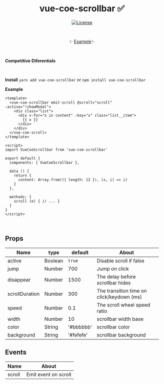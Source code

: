 <h1 align="center">vue-coe-scrollbar ✅</h1>

<p align="center">
  <a href="#"><img src="https://img.shields.io/npm/l/vuelidation.svg" alt="License" target="_blank"></a>
</p>

<br>

<p align="center">
  ✨ <a href="https://viniazvd.github.io/vue-coe-scrollbar/">Example</a>✨
</p>

<br>

**Competitive Diferentials**
<ul style='margin: 0; padding: 0; color: red; list-style-type: none;'>
  <li></li>
</ul>

<br>

**Install**
`yarn add vue-coe-scrollbar` or `npm install vue-coe-scrollbar`

**Example**
```vue
<template>
  <vue-coe-scrollbar emit-scroll @scroll="scroll" :active="!showModal">
    <div class="list">
      <div v-for="x in content" :key="x" class="list__item">
        {{ x }}
      </div>
    </div>
  </vue-coe-scroll>
</template>

<script>
import VueCoeScrollbar from 'vue-coe-scrollbar'

export default {
  components: { VueCoeScrollbar },

  data () {
    return {
      content: Array.from(({ length: 12 }), (x, i) => i)
    }
  },

  methods: {
    scroll (e) { // ... }
  }
}
</script>
```

<br>

## Props

Name                |   type   | default    | About
-----               | -------  | ---------- | ------
active              |  Boolean |  `true`    | Disable scroll if false
jump                |  Number  |  700       | Jump on click
disappear           |  Number  |  1500      | The delay before scrollbar hides
scrollDuration      |  Number  |  300       | The transition time on click/keydown (ms)
speed               |  Number  |  0.1       | The scroll wheel speed ratio
width               |  Number  |  10        | scrollbar width base
color               |  String  |  '#bbbbbb' | scrollbar color
background          |  String  |  '#fefefe' | scrollbar background

## Events

Name       | About
-----      | -----
scroll     | Emit event on scroll
